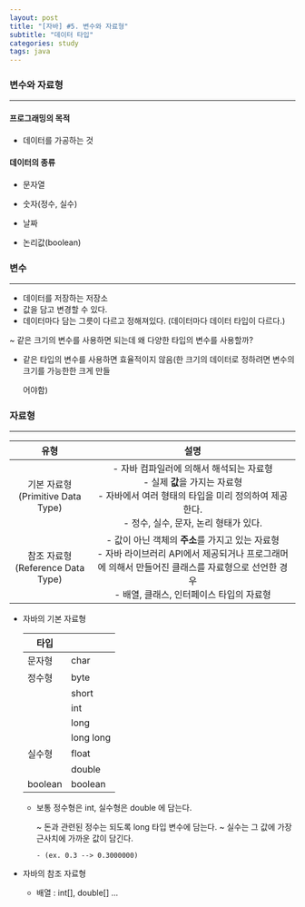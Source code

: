 ```yaml
---
layout: post
title: "[자바] #5. 변수와 자료형"
subtitle: "데이터 타입"
categories: study
tags: java
---
```


### 변수와 자료형

---

#### 프로그래밍의 목적

* 데이터를 가공하는 것



#### 데이터의 종류

* 문자열

* 숫자(정수, 실수)

* 날짜

* 논리값(boolean)

  

### 변수

---

- 데이터를 저장하는 저장소
- 값을 담고 변경할 수 있다.
- 데이터마다 담는 그릇이 다르고 정해져있다. (데이터마다 데이터 타입이 다르다.)

~ 같은 크기의 변수를 사용하면 되는데 왜 다양한 타입의 변수를 사용할까?

 - 같은 타입의 변수를 사용하면 효율적이지 않음(한 크기의 데이터로 정하려면 변수의 크기를 가능한한 크게 만들

   어야함) 





### 자료형

---

|                  유형                  |                             설명                             |
| :------------------------------------: | :----------------------------------------------------------: |
| 기본 자료형<br />(Primitive Data Type) | - 자바 컴파일러에 의해서 해석되는 자료형<br />- 실제 **값**을 가지는 자료형<br />- 자바에서 여러 형태의 타입을 미리 정의하여 제공한다.<br />- 정수, 실수, 문자, 논리 형태가 있다. |
| 참조 자료형<br />(Reference Data Type) | - 값이 아닌 객체의 **주소**를 가지고 있는 자료형<br />- 자바 라이브러리 API에서 제공되거나 프로그래머에 의해서 만들어진 클래스를 자료형으로 선언한 경우<br />- 배열, 클래스, 인터페이스 타입의 자료형 |



* 자바의 기본 자료형

  | 타입    |           |
  | ------- | --------- |
  | 문자형  | char      |
  | 정수형  | byte      |
  |         | short     |
  |         | int       |
  |         | long      |
  |         | long long |
  | 실수형  | float     |
  |         | double    |
  | boolean | boolean   |

  * 보통 정수형은 int, 실수형은 double 에 담는다.

    ~ 돈과 관련된 정수는 되도록 long 타입 변수에 담는다.
    ~ 실수는 그 값에 가장 근사치에 가까운 값이 담긴다.

    	- (ex. 0.3 --> 0.3000000)



* 자바의 참조 자료형
  - 배열 : int[], double[] ...